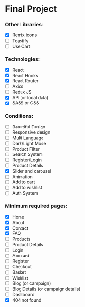 # Final Project

### Other Libraries:
- [x] Remix icons
- [ ] Toastify
- [ ] Use Cart

### Technologies:
- [x] React
- [x] React Hooks
- [x] React Router
- [ ] Axios
- [ ] Redux JS
- [x] API (or local data)
- [x] SASS or CSS

### Conditions:
- [ ] Beautiful Design
- [ ] Responsive design
- [ ] Multi Language
- [ ] Dark/Light Mode
- [ ] Product Filter
- [ ] Search System
- [ ] Register/Login
- [ ] Product Details
- [x] Slider and carousel
- [ ] Animation
- [ ] Add to cart
- [ ] Add to wishlist
- [ ] Auth System

### Minimum required pages:
- [x] Home
- [x] About
- [x] Contact
- [x] FAQ
- [ ] Products
- [ ] Product Details
- [ ] Login
- [ ] Account
- [ ] Register
- [ ] Checkout
- [ ] Basket
- [ ] Wishlist
- [ ] Blog (or campaign)
- [ ] Blog Details (or campaign details)
- [ ] Dashboard
- [x] 404 not found